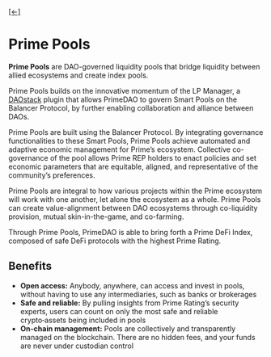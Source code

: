 [\[←\]](../prime-dao.md)

# Prime Pools

**Prime Pools** are DAO-governed liquidity pools that bridge liquidity between allied ecosystems and create index pools.

Prime Pools builds on the innovative momentum of the LP Manager, a [DAOstack](http://daostack.io/) plugin that allows PrimeDAO to govern Smart Pools on the Balancer Protocol, by further enabling collaboration and alliance between DAOs.

Prime Pools are built using the Balancer Protocol. By integrating governance functionalities to these Smart Pools, Prime Pools achieve automated and adaptive economic management for Prime’s ecosystem. Collective co-governance of the pool allows Prime REP holders to enact policies and set economic parameters that are equitable, aligned, and representative of the community’s preferences.

Prime Pools are integral to how various projects within the Prime ecosystem will work with one another, let alone the ecosystem as a whole. Prime Pools can create value-alignment between DAO ecosystems through co-liquidity provision, mutual skin-in-the-game, and co-farming.

Through Prime Pools, PrimeDAO is able to bring forth a Prime DeFi Index, composed of safe DeFi protocols with the highest Prime Rating.

## Benefits
- **Open access:** Anybody, anywhere, can access and invest in pools, without having to use any intermediaries, such as banks or brokerages
- **Safe and reliable:** By pulling insights from Prime Rating’s security experts, users can count on only the most safe and reliable crypto‑assets being included in pools
- **On-chain management:** Pools are collectively and transparently managed on the blockchain. There are no hidden fees, and your funds are never under custodian control
